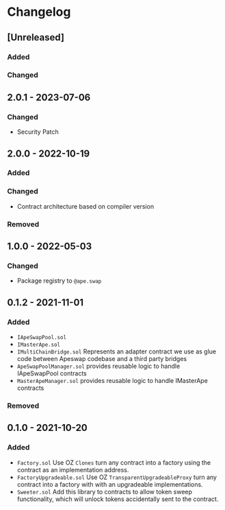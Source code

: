 # Changelog
<!-- https://keepachangelog.com/en/1.0.0/ -->

## [Unreleased]

### Added

### Changed

## 2.0.1 - 2023-07-06

### Changed

- Security Patch

## 2.0.0 - 2022-10-19

### Added

### Changed

- Contract architecture based on compiler version

### Removed

## 1.0.0 - 2022-05-03

### Changed

- Package registry to `@ape.swap`

## 0.1.2 - 2021-11-01

### Added

- `IApeSwapPool.sol`
- `IMasterApe.sol`
- `IMultiChainBridge.sol` Represents an adapter contract we use as glue code between Apeswap codebase and a third party bridges
- `ApeSwapPoolManager.sol` provides reusable logic to handle IApeSwapPool contracts
- `MasterApeManager.sol` provides reusable logic to handle IMasterApe contracts

### Removed

## 0.1.0 - 2021-10-20

### Added

- `Factory.sol` Use OZ `Clones` turn any contract into a factory using the contract as an implementation address.
- `FactoryUpgradeable.sol` Use OZ `TransparentUpgradeableProxy` turn any contract into a factory with with an upgradeable implementations.
- `Sweeter.sol` Add this library to contracts to allow token sweep functionality, which will unlock tokens accidentally sent to the contract.
